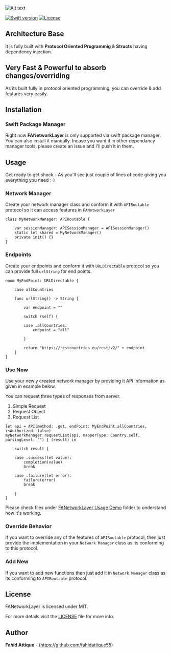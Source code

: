 ![Alt text](https://i.imgur.com/o0EqwPu.png "FANetworkLayer-Image")


[![Swift version](https://img.shields.io/badge/swift-5.1-orange.svg?style=flat.svg)](https://img.shields.io/badge/swift-5.1-orange.svg?style=flat.svg)
[![License](https://img.shields.io/badge/License-MIT-brightgreen.svg?style=flat.svg)](https://img.shields.io/badge/License-MIT-brightgreen.svg?style=flat.svg)



## Architecture Base

It is fully built with **Protocol Oriented Programmig** & **Structs** having dependency injection.


## Very Fast & Powerful to absorb changes/overriding 

As its built fully in protocol oriented programming, you can override & add features very easily.


## Installation

### Swift Package Manager

Right now **FANetworkLayer** is only supported via swift package manager. You can also install it manually. Incase you want it in other dependancy manager tools, please create an issue and I'll push it in them.


## Usage

Get ready to get shock - As you'll see just couple of lines of code giving you everything you need :-)


### Network Manager

Create your network manager class and conform it with `APIRoutable` protocol so it can access features in `FANetworkLayer`

```
class MyNetworkManager: APIRoutable {

    var sessionManager: APISessionManager = APISessionManager()
    static let shared = MyNetworkManager()
    private init() {}
}
```

### Endpoints

Create your endpoints and conform it with `URLDirectable` protocol so you can provide full  `urlString` for end points.

```
enum MyEndPoint: URLDirectable {
    
    case allCountries
    
    func urlString() -> String {
     
        var endpoint = ""
        
        switch (self) {
                        
        case .allCountries:
            endpoint = "all"
            
        }
        
        return "https://restcountries.eu/rest/v2/" + endpoint
    }
}
```

### Use Now

Use your newly created network manager by providing it API information as given in example below.

You can request three types of responses from server.

1. Simple Request
2. Request Object
3. Request List

```
let api = API(method: .get, endPoint: MyEndPoint.allCountries, isAuthorized: false)
myNetworkManager.requestList(api, mapperType: Country.self, parsingLevel: "") { (result) in
    
    switch result {
        
    case .success(let value):
        completion(value)
        break

    case .failure(let error):
        failure(error)
        break

    }
}
```

Please check files under [FANetworkLayer Usage Demo](https://github.com/fahidattique55/FANetworkLayer/tree/master/FANetworkLayer/FANetworkLayer%20Usage%20Demo) folder to understand how it's working.


### Override Behavior

If you want to override any of the features of `APIRoutable` protocol, then just provide the implementation in your  `Network Manager` class as its conforming to this protocol.


### Add New 

If you want to add new functions then just add it in `Network Manager` class as its conforming to `APIRoutable` protocol.


## License

FANetworkLayer is licensed under MIT.

For more details visit the [LICENSE](https://github.com/fahidattique55/FAPopover/blob/master/LICENSE.txt) file for more info.


## Author

**Fahid Attique** - (https://github.com/fahidattique55)




